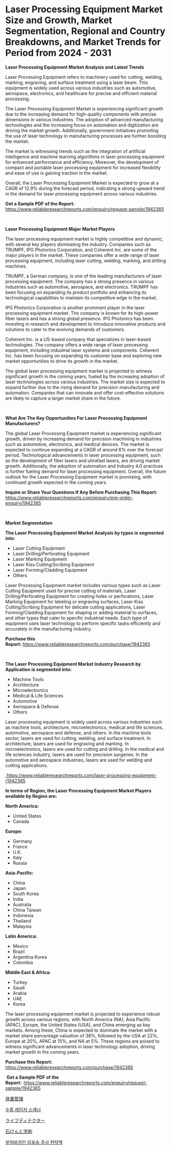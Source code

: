 <p><h1>Laser Processing Equipment Market Size and Growth, Market Segmentation, Regional and Country Breakdowns, and Market Trends for Period from 2024 -  2031</h1></p><p><strong>Laser Processing Equipment Market Analysis and Latest Trends</strong></p>
<p><p>Laser Processing Equipment refers to machinery used for cutting, welding, marking, engraving, and surface treatment using a laser beam. This equipment is widely used across various industries such as automotive, aerospace, electronics, and healthcare for precise and efficient material processing.</p><p>The Laser Processing Equipment Market is experiencing significant growth due to the increasing demand for high-quality components with precise dimensions in various industries. The adoption of advanced manufacturing technologies and the increasing focus on automation and digitization are driving the market growth. Additionally, government initiatives promoting the use of laser technology in manufacturing processes are further boosting the market.</p><p>The market is witnessing trends such as the integration of artificial intelligence and machine learning algorithms in laser processing equipment for enhanced performance and efficiency. Moreover, the development of compact and portable laser processing equipment for increased flexibility and ease of use is gaining traction in the market.</p><p>Overall, the Laser Processing Equipment Market is expected to grow at a CAGR of 12.9% during the forecast period, indicating a strong upward trend in the demand for laser processing equipment across various industries.</p></p>
<p><strong>Get a Sample PDF of the Report:&nbsp;</strong> <a href="https://www.reliableresearchreports.com/enquiry/request-sample/1942365">https://www.reliableresearchreports.com/enquiry/request-sample/1942365</a></p>
<p>&nbsp;</p>
<p><strong>Laser Processing Equipment Major Market Players</strong></p>
<p><p>The laser processing equipment market is highly competitive and dynamic, with several key players dominating the industry. Companies such as TRUMPF, IPG Photonics Corporation, and Coherent Inc. are some of the major players in the market. These companies offer a wide range of laser processing equipment, including laser cutting, welding, marking, and drilling machines.</p><p>TRUMPF, a German company, is one of the leading manufacturers of laser processing equipment. The company has a strong presence in various industries such as automotive, aerospace, and electronics. TRUMPF has been focusing on expanding its product portfolio and enhancing its technological capabilities to maintain its competitive edge in the market.</p><p>IPG Photonics Corporation is another prominent player in the laser processing equipment market. The company is known for its high-power fiber lasers and has a strong global presence. IPG Photonics has been investing in research and development to introduce innovative products and solutions to cater to the evolving demands of customers.</p><p>Coherent Inc. is a US-based company that specializes in laser-based technologies. The company offers a wide range of laser processing equipment, including industrial laser systems and components. Coherent Inc. has been focusing on expanding its customer base and exploring new market opportunities to drive its growth in the market.</p><p>The global laser processing equipment market is projected to witness significant growth in the coming years, fueled by the increasing adoption of laser technologies across various industries. The market size is expected to expand further due to the rising demand for precision manufacturing and automation. Companies that can innovate and offer cost-effective solutions are likely to capture a larger market share in the future.</p></p>
<p>&nbsp;</p>
<p><strong>What Are The Key Opportunities For Laser Processing Equipment Manufacturers?</strong></p>
<p><p>The global Laser Processing Equipment market is experiencing significant growth, driven by increasing demand for precision machining in industries such as automotive, electronics, and medical devices. The market is expected to continue expanding at a CAGR of around 6% over the forecast period. Technological advancements in laser processing equipment, such as the development of fiber lasers and ultrafast lasers, are driving market growth. Additionally, the adoption of automation and Industry 4.0 practices is further fueling demand for laser processing equipment. Overall, the future outlook for the Laser Processing Equipment market is promising, with continued growth expected in the coming years.</p></p>
<p><strong>Inquire or Share Your Questions If Any Before Purchasing This Report:</strong> <a href="https://www.reliableresearchreports.com/enquiry/pre-order-enquiry/1942365">https://www.reliableresearchreports.com/enquiry/pre-order-enquiry/1942365</a></p>
<p>&nbsp;</p>
<p><strong>Market Segmentation</strong></p>
<p><strong>The Laser Processing Equipment Market Analysis by types is segmented into:</strong></p>
<p><ul><li>Laser Cutting Equipment</li><li>Laser Drilling/Perforating Equipment</li><li>Laser Marking Equipment</li><li>Laser Kiss Cutting/Scribing Equipment</li><li>Laser Forming/Cladding Equipment</li><li>Others</li></ul></p>
<p><p>Laser Processing Equipment market includes various types such as Laser Cutting Equipment used for precise cutting of materials, Laser Drilling/Perforating Equipment for creating holes or perforations, Laser Marking Equipment for labeling or engraving surfaces, Laser Kiss Cutting/Scribing Equipment for delicate cutting applications, Laser Forming/Cladding Equipment for shaping or adding material to surfaces, and other types that cater to specific industrial needs. Each type of equipment uses laser technology to perform specific tasks efficiently and accurately in the manufacturing industry.</p></p>
<p><strong>Purchase this Report:&nbsp;</strong><a href="https://www.reliableresearchreports.com/purchase/1942365">https://www.reliableresearchreports.com/purchase/1942365</a></p>
<p>&nbsp;</p>
<p><strong>The Laser Processing Equipment Market Industry Research by Application is segmented into:</strong></p>
<p><ul><li>Machine Tools</li><li>Architecture</li><li>Microelectronics</li><li>Medical & Life Sciences</li><li>Automotive</li><li>Aerospace & Defense</li><li>Others</li></ul></p>
<p><p>Laser processing equipment is widely used across various industries such as machine tools, architecture, microelectronics, medical and life sciences, automotive, aerospace and defense, and others. In the machine tools sector, lasers are used for cutting, welding, and surface treatment. In architecture, lasers are used for engraving and marking. In microelectronics, lasers are used for cutting and drilling. In the medical and life sciences industry, lasers are used for precision surgeries. In the automotive and aerospace industries, lasers are used for welding and cutting applications.</p></p>
<p><a href="https://www.reliableresearchreports.com/laser-processing-equipment-r1942365">&nbsp;https://www.reliableresearchreports.com/laser-processing-equipment-r1942365</a></p>
<p><strong>In terms of Region, the Laser Processing Equipment Market Players available by Region are:</strong></p>
<p>
    <p> <strong> North America: </strong>
        <ul>
            <li>United States</li>
            <li>Canada</li>
        </ul>
        </p> 
    <p> <strong> Europe: </strong>
        <ul>
            <li>Germany</li>
            <li>France</li>
            <li>U.K.</li>
            <li>Italy</li>
            <li>Russia</li>
        </ul>
        </p> 
    <p> <strong> Asia-Pacific: </strong>
        <ul>
            <li>China</li>
            <li>Japan</li>
            <li>South Korea</li>
            <li>India</li>
            <li>Australia</li>
            <li>China Taiwan</li>
            <li>Indonesia</li>
            <li>Thailand</li>
            <li>Malaysia</li>
        </ul>
        </p> 
    <p> <strong> Latin America: </strong>
        <ul>
            <li>Mexico</li>
            <li>Brazil</li>
            <li>Argentina Korea</li>
            <li>Colombia</li>
        </ul>
        </p> 
    <p> <strong> Middle East & Africa: </strong>
        <ul>
            <li>Turkey</li>
            <li>Saudi</li>
            <li>Arabia</li>
            <li>UAE</li>
            <li>Korea</li>
        </ul>
    </p>
    </p>
<p><p>The laser processing equipment market is projected to experience robust growth across various regions, with North America (NA), Asia Pacific (APAC), Europe, the United States (USA), and China emerging as key markets. Among these, China is expected to dominate the market with a market share percentage valuation of 38%, followed by the USA at 22%, Europe at 20%, APAC at 15%, and NA at 5%. These regions are poised to witness significant advancements in laser technology adoption, driving market growth in the coming years.</p></p>
<p><strong>Purchase this Report: </strong><a href="https://www.reliableresearchreports.com/purchase/1942365">https://www.reliableresearchreports.com/purchase/1942365</a></p>
<p>&nbsp;<strong>Get a Sample PDF of the Report:&nbsp;&nbsp;</strong><a href="https://www.reliableresearchreports.com/enquiry/request-sample/1942365">https://www.reliableresearchreports.com/enquiry/request-sample/1942365</a></p>
<p><strong></strong></p>
<p><p><a href="https://medium.com/@adalineconnelly2023/2024%E5%B9%B4%E3%81%8B%E3%82%892031%E5%B9%B4%E3%81%BE%E3%81%A7%E3%81%AE%E6%9C%9F%E9%96%93%E3%81%AB%E4%BA%88%E6%B8%AC%E3%81%95%E3%82%8C%E3%82%8B%E3%82%A6%E3%82%A8%E3%82%A4%E3%83%88%E7%AE%A1%E7%90%86%E5%B8%82%E5%A0%B4%E3%81%AE%E3%83%88%E3%83%AC%E3%83%B3%E3%83%89%E3%81%A8%E5%B8%82%E5%A0%B4%E5%88%86%E6%9E%90-398766671eb6">体重管理</a></p><p><a href="https://medium.com/@pepo3k/%EC%88%98%EC%A4%91-%EB%A0%88%EC%9D%B4%EC%A0%80-%EC%8A%A4%EC%BA%90%EB%84%88-%EC%8B%9C%EC%9E%A5-%EC%9C%A0%ED%98%95-%EC%9D%91%EC%9A%A9-%EB%B0%8F-%EC%A7%80%EB%A6%AC%EC%97%90-%EB%8C%80%ED%95%9C-%ED%8F%AC%EA%B4%84%EC%A0%81-%ED%8F%89%EA%B0%80-ead409dd8ac2">수중 레이저 스캐너</a></p><p><a href="https://github.com/ddwcuskozol07187/Market-Research-Report-List-1/blob/main/231806421487.md">ライフディテクター</a></p><p><a href="https://github.com/xtkhtofdt934839/Market-Research-Report-List-1/blob/main/538239121486.md">石けんと洗剤</a></p><p><a href="https://github.com/PercyHagernes9778/Market-Research-Report-List-1/blob/main/152918719870.md">부피바카인 리포솜 주사 현탁액</a></p></p>